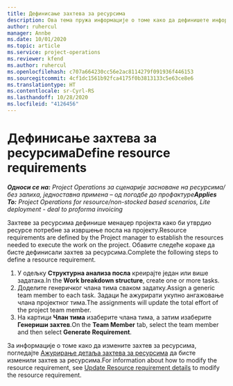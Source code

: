 ```yaml
---
title: Дефинисање захтева за ресурсима
description: Ова тема пружа информације о томе како да дефинишете информације захтева за ресурсима.
author: ruhercul
manager: Annbe
ms.date: 10/01/2020
ms.topic: article
ms.service: project-operations
ms.reviewer: kfend
ms.author: ruhercul
ms.openlocfilehash: c707a664230cc56e2ac8114279f091936f446153
ms.sourcegitcommit: 4cf1dc1561b92fca4175f0b3813133c5e63ce8e6
ms.translationtype: HT
ms.contentlocale: sr-Cyrl-RS
ms.lasthandoff: 10/28/2020
ms.locfileid: "4126456"
---
```

# <a name="define-resource-requirements"></a><span data-ttu-id="d4468-103">Дефинисање захтева за ресурсима</span><span class="sxs-lookup"><span data-stu-id="d4468-103">Define resource requirements</span></span>

<span data-ttu-id="d4468-104">_**Односи се на:** Project Operations за сценарије засноване на ресурсима/без залиха, једноставна примена – од погодбе до профактуре_</span><span class="sxs-lookup"><span data-stu-id="d4468-104">_**Applies To:** Project Operations for resource/non-stocked based scenarios, Lite deployment - deal to proforma invoicing_</span></span>

<span data-ttu-id="d4468-105">Захтеве за ресурсима дефинише менаџер пројекта како би утврдио ресурсе потребне за извршење посла на пројекту.</span><span class="sxs-lookup"><span data-stu-id="d4468-105">Resource requirements are defined by the Project manager to establish the resources needed to execute the work on the project.</span></span> <span data-ttu-id="d4468-106">Обавите следеће кораке да бисте дефинисали захтев за ресурсима.</span><span class="sxs-lookup"><span data-stu-id="d4468-106">Complete the following steps to define a resource requirement.</span></span>

1.  <span data-ttu-id="d4468-107">У одељку **Структурна анализа посла** креирајте један или више задатака.</span><span class="sxs-lookup"><span data-stu-id="d4468-107">In the **Work breakdown structure**, create one or more tasks.</span></span>
2.  <span data-ttu-id="d4468-108">Доделите генеричког члана тима сваком задатку.</span><span class="sxs-lookup"><span data-stu-id="d4468-108">Assign a generic team member to each task.</span></span> <span data-ttu-id="d4468-109">Задаци ће ажурирати укупно ангажовање члана пројектног тима.</span><span class="sxs-lookup"><span data-stu-id="d4468-109">The assignments will update the total effort of the project team member.</span></span>
3.  <span data-ttu-id="d4468-110">На картици **Члан тима** изаберите члана тима, а затим изаберите **Генериши захтев**.</span><span class="sxs-lookup"><span data-stu-id="d4468-110">On the **Team Member** tab, select the team member and then select **Generate Requirement**.</span></span>

<span data-ttu-id="d4468-111">За информације о томе како да измените захтев за ресурсима, погледајте [Ажурирање детаља захтева за ресурсима](define-resource-requirements.md) да бисте изменили захтев за ресурсима.</span><span class="sxs-lookup"><span data-stu-id="d4468-111">For information about how to modify the resource requirement, see [Update Resource requirement details](define-resource-requirements.md) to modify the resource requirement.</span></span>